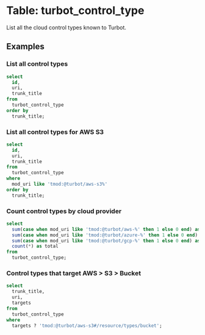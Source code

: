 # Table: turbot_control_type

List all the cloud control types known to Turbot.

## Examples

### List all control types

```sql
select
  id,
  uri,
  trunk_title
from
  turbot_control_type
order by
  trunk_title;
```

### List all control types for AWS S3

```sql
select
  id,
  uri,
  trunk_title
from
  turbot_control_type
where
  mod_uri like 'tmod:@turbot/aws-s3%'
order by
  trunk_title;
```

### Count control types by cloud provider

```sql
select
  sum(case when mod_uri like 'tmod:@turbot/aws-%' then 1 else 0 end) as aws,
  sum(case when mod_uri like 'tmod:@turbot/azure-%' then 1 else 0 end) as azure,
  sum(case when mod_uri like 'tmod:@turbot/gcp-%' then 1 else 0 end) as gcp,
  count(*) as total
from
  turbot_control_type;
```

### Control types that target AWS > S3 > Bucket

```sql
select
  trunk_title,
  uri,
  targets
from
  turbot_control_type
where
  targets ? 'tmod:@turbot/aws-s3#/resource/types/bucket';
```
